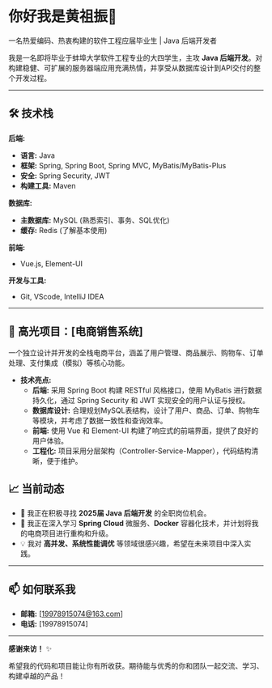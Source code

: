 # 你好我是黄祖振👋

一名热爱编码、热衷构建的软件工程应届毕业生 | Java 后端开发者

我是一名即将毕业于蚌埠大学软件工程专业的大四学生，主攻 **Java 后端开发**。对构建稳健、可扩展的服务器端应用充满热情，并享受从数据库设计到API交付的整个开发过程。

---

## 🛠 技术栈

**后端:**
- **语言:** Java
- **框架:** Spring, Spring Boot, Spring MVC, MyBatis/MyBatis-Plus
- **安全:** Spring Security, JWT
- **构建工具:** Maven

**数据库:**
- **主数据库:** MySQL (熟悉索引、事务、SQL优化)
- **缓存:** Redis (了解基本使用)

**前端:**
- Vue.js, Element-UI

**开发与工具:**
- Git, VScode, IntelliJ IDEA

---

## 🚀 高光项目：[电商销售系统]

一个独立设计并开发的全栈电商平台，涵盖了用户管理、商品展示、购物车、订单处理、支付集成（模拟）等核心功能。

- **技术亮点:**
  - **后端:** 采用 Spring Boot 构建 RESTful 风格接口，使用 MyBatis 进行数据持久化，通过 Spring Security 和 JWT 实现安全的用户认证与授权。
  - **数据库设计:** 合理规划MySQL表结构，设计了用户、商品、订单、购物车等模块，并考虑了数据一致性和查询效率。
  - **前端:** 使用 Vue 和 Element-UI 构建了响应式的前端界面，提供了良好的用户体验。
  - **工程化:** 项目采用分层架构（Controller-Service-Mapper），代码结构清晰，便于维护。


## 📈 当前动态

- 🔭 我正在积极寻找 **2025届 Java 后端开发** 的全职岗位机会。
- 🌱 我正在深入学习 **Spring Cloud** 微服务、**Docker** 容器化技术，并计划将我的电商项目进行重构和升级。
- 💡 我对 **高并发、系统性能调优** 等领域很感兴趣，希望在未来项目中深入实践。

---

## 📫 如何联系我

- **邮箱:** [19978915074@163.com]
- **电话:** [19978915074]

---

**感谢来访！** ✨

希望我的代码和项目能让你有所收获。期待能与优秀的你和团队一起交流、学习、构建卓越的产品！
